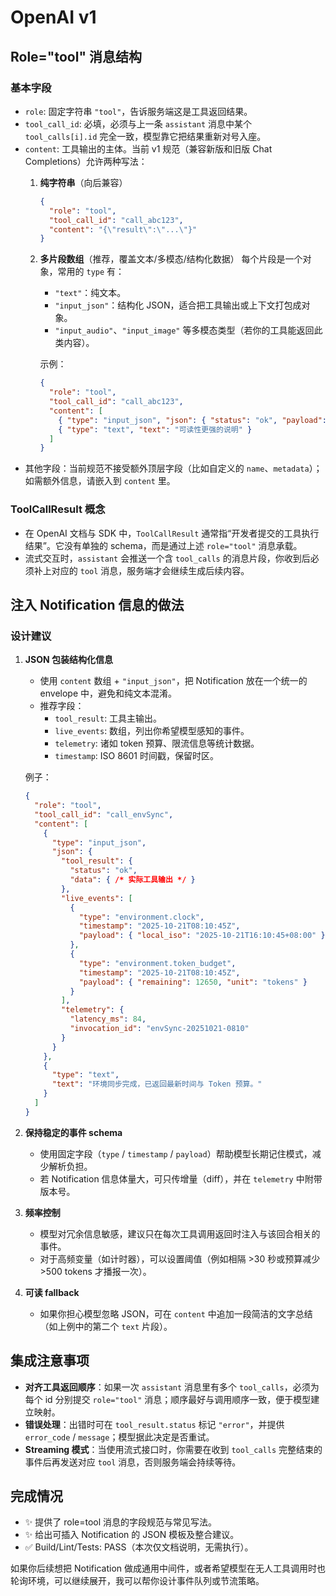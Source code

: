 # OpenAI v1

## Role="tool" 消息结构

### 基本字段
- `role`: 固定字符串 `"tool"`，告诉服务端这是工具返回结果。
- `tool_call_id`: 必填，必须与上一条 `assistant` 消息中某个 `tool_calls[i].id` 完全一致，模型靠它把结果重新对号入座。
- `content`: 工具输出的主体。当前 v1 规范（兼容新版和旧版 Chat Completions）允许两种写法：
  1. **纯字符串**（向后兼容）
     ```json
     {
       "role": "tool",
       "tool_call_id": "call_abc123",
       "content": "{\"result\":\"...\"}"
     }
     ```
  2. **多片段数组**（推荐，覆盖文本/多模态/结构化数据）
     每个片段是一个对象，常用的 `type` 有：
     - `"text"`：纯文本。
     - `"input_json"`：结构化 JSON，适合把工具输出或上下文打包成对象。
     - `"input_audio"`、`"input_image"` 等多模态类型（若你的工具能返回此类内容）。

     示例：
     ```json
     {
       "role": "tool",
       "tool_call_id": "call_abc123",
       "content": [
         { "type": "input_json", "json": { "status": "ok", "payload": {...} } },
         { "type": "text", "text": "可读性更强的说明" }
       ]
     }
     ```
- 其他字段：当前规范不接受额外顶层字段（比如自定义的 `name`、`metadata`）；如需额外信息，请嵌入到 `content` 里。

### ToolCallResult 概念
- 在 OpenAI 文档与 SDK 中，`ToolCallResult` 通常指“开发者提交的工具执行结果”。它没有单独的 schema，而是通过上述 `role="tool"` 消息承载。
- 流式交互时，`assistant` 会推送一个含 `tool_calls` 的消息片段，你收到后必须补上对应的 `tool` 消息，服务端才会继续生成后续内容。

## 注入 Notification 信息的做法

### 设计建议
1. **JSON 包装结构化信息**
   - 使用 `content` 数组 + `"input_json"`，把 Notification 放在一个统一的 envelope 中，避免和纯文本混淆。
   - 推荐字段：
     - `tool_result`: 工具主输出。
     - `live_events`: 数组，列出你希望模型感知的事件。
     - `telemetry`: 诸如 token 预算、限流信息等统计数据。
     - `timestamp`: ISO 8601 时间戳，保留时区。

   例子：
   ```json
   {
     "role": "tool",
     "tool_call_id": "call_envSync",
     "content": [
       {
         "type": "input_json",
         "json": {
           "tool_result": {
             "status": "ok",
             "data": { /* 实际工具输出 */ }
           },
           "live_events": [
             {
               "type": "environment.clock",
               "timestamp": "2025-10-21T08:10:45Z",
               "payload": { "local_iso": "2025-10-21T16:10:45+08:00" }
             },
             {
               "type": "environment.token_budget",
               "timestamp": "2025-10-21T08:10:45Z",
               "payload": { "remaining": 12650, "unit": "tokens" }
             }
           ],
           "telemetry": {
             "latency_ms": 84,
             "invocation_id": "envSync-20251021-0810"
           }
         }
       },
       {
         "type": "text",
         "text": "环境同步完成，已返回最新时间与 Token 预算。"
       }
     ]
   }
   ```

2. **保持稳定的事件 schema**
   - 使用固定字段（`type` / `timestamp` / `payload`）帮助模型长期记住模式，减少解析负担。
   - 若 Notification 信息体量大，可只传增量（diff），并在 `telemetry` 中附带版本号。

3. **频率控制**
   - 模型对冗余信息敏感，建议只在每次工具调用返回时注入与该回合相关的事件。
   - 对于高频变量（如计时器），可以设置阈值（例如相隔 >30 秒或预算减少 >500 tokens 才播报一次）。

4. **可读 fallback**
   - 如果你担心模型忽略 JSON，可在 `content` 中追加一段简洁的文字总结（如上例中的第二个 `text` 片段）。

## 集成注意事项

- **对齐工具返回顺序**：如果一次 `assistant` 消息里有多个 `tool_calls`，必须为每个 id 分别提交 `role="tool"` 消息；顺序最好与调用顺序一致，便于模型建立映射。
- **错误处理**：出错时可在 `tool_result.status` 标记 `"error"`，并提供 `error_code` / `message`；模型据此决定是否重试。
- **Streaming 模式**：当使用流式接口时，你需要在收到 `tool_calls` 完整结束的事件后再发送对应 `tool` 消息，否则服务端会持续等待。

## 完成情况
- ✨ 提供了 role=tool 消息的字段规范与常见写法。
- ✨ 给出可插入 Notification 的 JSON 模板及整合建议。
- ✅ Build/Lint/Tests: PASS（本次仅文档说明，无需执行）。

如果你后续想把 Notification 做成通用中间件，或者希望模型在无人工具调用时也轮询环境，可以继续展开，我可以帮你设计事件队列或节流策略。
